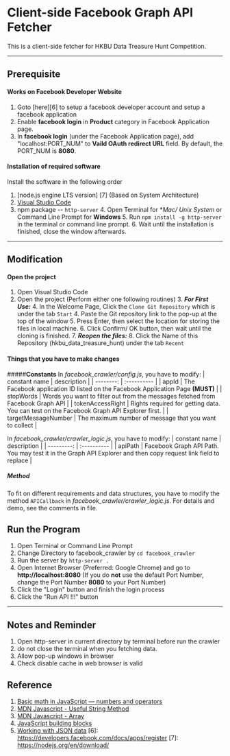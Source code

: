 
Client-side Facebook Graph API Fetcher
======
This is a client-side fetcher for HKBU Data Treasure Hunt Competition.

-----

Prerequisite
-----
#### Works on Facebook Developer Website
1.  Goto [here][6] to setup a facebook developer account and setup a facebook application
2.  Enable **facebook login** in **Product** category in Facebook Application page.
3.  In **facebook login** (under the Facebook Application page), add "localhost:PORT_NUM" to **Vaild OAuth redirect URL** field. By default, the PORT_NUM is **8080**.

#### Installation of required software
Install the software in the following order

1. [node.js engine LTS version] [7] (Based on System Architecture)
2. [Visual Studio Code](https://code.visualstudio.com/Download) 
3. npm package -- ``http-server``
	4. Open Terminal for **Mac/ *Unix System** or Command Line Prompt for **Windows**
	5. Run ```npm install -g http-server``` in the terminal or command line prompt.
	6. Wait until the installation is finished, close the window afterwards.

----------

Modification
-----
#### Open the project
1. Open Visual Studio Code
2. Open the project (Perform either one following routines)
	3. **_For First Use:_**
		4. In the Welcome Page, Click the ``Clone Git Repository`` which is under the tab ``Start``
		4. Paste the Git repository link to the pop-up at the top of the window
		5. Press Enter,  then select the location for storing the files in local machine.
		6. Click Confirm/ OK button, then wait until the cloning is finished.
	7. **_Reopen the files:_**
		8. Click the Name of this Repository (hkbu_data_treasure_hunt) under the tab ``Recent``

#### Things that you have to make changes
#####**Constants**
In _facebook_crawler/config.js_, you have to modify:
|	constant name	|	description	|
|	--------:					|	:----------			|
|	appId					|	The Facebook application ID listed on the Facebook Application Page **(MUST)** |
|	stopWords			|	Words you want to filter out from the messages fetched from Facebook Graph API	|
|	tokenAccessRight	|	Rights required for getting data. You can test on the Facebook Graph API Explorer first.	|
|	targetMessageNumber	|	The maximum number of message that you want to collect	|

In _facebook_crawler/crawler_logic.js_, you have to modify:
|	constant name	|	description	|
|	---------:					|	:----------			|
|	apiPath				|	Facebook Graph API Path. You may test it in the Graph API Explorer and then copy request link field to replace	|

##### **Method**
To fit on different requirements and data structures, you have to modify the method ``APICallback`` in _facebook_crawler/crawler_logic.js_. For details and demo, see the comments in file.

Run the Program
-----
1. Open Terminal or Command Line Prompt
2. Change Directory to facebook_crawler by ``cd facebook_crawler``
3. Run the server by ``http-server .``
4. Open Internet Browser (Preferred: Google Chrome) and go to **http://localhost:8080** (If you do **not** use the default Port Number, change the Port Number **8080** to your Port Number)
5. Click the "Login" button and finish the login process
6. Click the "Run API !!!" button

-----

Notes and Reminder
-----
1.  Open http-server in current directory by terminal before run the crawler 
2.  do not close the terminal when you fetching data.
3.  Allow pop-up windows in browser
4.  Check disable cache in web browser is valid

Reference
----
1. [Basic math in JavaScript — numbers and operators](https://developer.mozilla.org/en-US/docs/Learn/JavaScript/First_steps/Math)
2. [MDN Javascript - Useful String Method](https://developer.mozilla.org/en-US/docs/Learn/JavaScript/First_steps/Useful_string_methods)
3. [MDN Javascript - Array](https://developer.mozilla.org/en-US/docs/Learn/JavaScript/First_steps/Arrays)
4. [JavaScript building blocks](https://developer.mozilla.org/en-US/docs/Learn/JavaScript/Building_blocks)
5. [Working with JSON data](https://developer.mozilla.org/en-US/docs/Learn/JavaScript/Objects/JSON)
[6]: https://developers.facebook.com/docs/apps/register
[7]: https://nodejs.org/en/download/